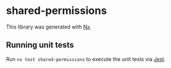 # shared-permissions

This library was generated with [Nx](https://nx.dev).

## Running unit tests

Run `nx test shared-permissions` to execute the unit tests via [Jest](https://jestjs.io).
